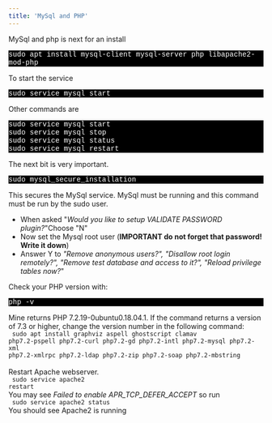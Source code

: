 ```yaml
---
title: 'MySql and PHP'
---
```


<p> MySql and php  is next for an install</p>

 
 <p style="font-family:Courier; color:white; background-color:black;">sudo apt install mysql-client mysql-server php libapache2-mod-php</p>
 
<p> To start the service</p>

 
<p style="font-family:Courier; color:white; background-color:black;"> sudo service mysql start</p>
<p> 
 Other commands are </p>

 <p style="font-family:Courier; color:white; background-color:black;">
 sudo service mysql start<br>
 sudo service mysql stop<br>
 sudo service mysql status<br>
 sudo service mysql restart<br>
 </p>
 
 <p>  The next bit is very  important.</p>

  <p style="font-family:Courier; color:white; background-color:black;"> 
  sudo mysql_secure_installation
 </p>
 
 This secures the MySql service. MySql must be running and this command must be run by the sudo user.<br>
        <ul>
        <li>When asked  "<i>Would you like to setup VALIDATE PASSWORD plugin?</i>"Choose "N" </li>
      <li>Now set the Mysql root user (<b>IMPORTANT do not forget that password! Write it down</b>)</li>
      <li>Answer Y to <i>"Remove anonymous users?", "Disallow root login remotely?", "Remove test database and access to it?", "Reload privilege tables now?</i>"</li>
    </ul>
    
Check your PHP version with:<br> 

 <p style="font-family:Courier; color:white; background-color:black;"> php -v </p>

Mine returns PHP 7.2.19-0ubuntu0.18.04.1. If the command returns a version of 7.3 or higher, change the version number in the following command:<br> 
    <code>
sudo apt install graphviz aspell ghostscript clamav php7.2-pspell php7.2-curl php7.2-gd php7.2-intl php7.2-mysql php7.2-xml php7.2-xmlrpc php7.2-ldap php7.2-zip php7.2-soap php7.2-mbstring
</code><br>
Restart Apache webserver. <br>
<code>
    sudo service apache2 restart
</code><br>
    You may see <i>Failed to enable APR_TCP_DEFER_ACCEPT </i> so run<br>
<code>
    sudo service apache2 status 
</code><br>
    You should see Apache2 is running<br>
 